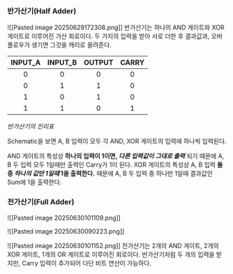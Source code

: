 
### 반가산기(Half Adder)

![[Pasted image 20250629172308.png]]
반가산기는 하나의 AND 게이트와 XOR 게이트로 이루어진 가산 회로이다.
두 가지의 입력을 받아 서로 더한 후 결과값과, 오버플로우가 생기면 그것을 캐리로 올려준다.

| **INPUT_A** | **INPUT_B** | **OUTPUT** | **CARRY** |
|:-----------:|:-----------:|:----------:|:---------:|
|      0      |      0      |     0      |     0     |
|      0      |      1      |     1      |     0     |
|      1      |      0      |     1      |     0     |
|      1      |      1      |     0      |     1     |
*반가산기의 진리표*

Schematic을 보면 A, B 입력이 모두 각 AND, XOR 게이트의 입력에 하나씩 입력된다.

AND 게이트의 특성상 **하나의 입력이 1이면, _다른 입력값이 그대로 출력_** 되기 때문에 A, B 두 입력 모두 1일때만 출력인 Carry가 1이 된다.
XOR 게이트의 특성상 A, B 입력 **둘 중 _하나의 값만 1일때_ 1을 출력한다.**
때문에 A, B 두 입력 중 하나만 1일때 결과값인 Sum에 1을 출력한다.



### 전가산기(Full Adder)

![[Pasted image 20250630101109.png]]


![[Pasted image 20250630090223.png]]

![[Pasted image 20250630101152.png]]
전가산기는 2개의 AND 게이트, 2개의 XOR 게이트, 1개의 OR 게이트로 이루어진 회로이다.
반가산기처럼 두 개의 입력을 받지만, Carry 입력이 추가되어 다단 비트 연산이 가능하다.

